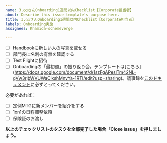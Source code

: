 ```yaml
---
name: 3.○○さんOnboarding1週間以内Checklist【Corporate担当者】
about: Describe this issue template's purpose here.
title: 3.○○さんOnboarding1週間以内Checklist【Corporate担当者】
labels: Onboarding実施
assignees: Khamida-schemeverge

---
```


- [ ] Handbookに新しい人の写真を載せる
- [ ] 部門長に名刺の有無を確認する
- [ ] Test Flightに招待
- [ ] Onboardingの「最初週」の振り返り会。テンプレートは[こちら]
(https://docs.google.com/document/d/1szFgAPeslTm42NL-qVw3rjbWVUWaCixshMnvYa-1RTI/edit?usp=sharing)。議事録を[このドキュメント](https://docs.google.com/document/d/1szFgAPeslTm42NL-qVw3rjbWVUWaCixshMnvYa-1RTI/edit?usp=sharing)に必ずとってください。

必要があれば：

- [ ] 定例MTGに新メンバーを紹介をする
- [ ] 1on1の日程調整依頼
- [ ] 保険証のお渡し

**以上のチェックリストのタスクを全部完了した場合「Close issue」を押しましょう。**
